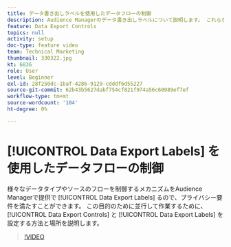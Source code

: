 ```yaml
---
title: データ書き出しラベルを使用したデータフローの制御
description: Audience Managerのデータ書き出しラベルについて説明します。 これらを使用すると、様々なデータタイプやソースのフローをAudience Managerして制御し、プライバシー要件を満たすことができます。 データ書き出しのコントロールとデータ書き出しラベルを設定し、この目的に合わせて連携する方法と場所について説明します。
feature: Data Export Controls
topics: null
activity: setup
doc-type: feature video
team: Technical Marketing
thumbnail: 330322.jpg
kt: 6836
role: User
level: Beginner
exl-id: 28f250dc-1baf-4286-9129-cdddf6d55227
source-git-commit: 62b43b5627dabf754cf821f974a56c60989ef7ef
workflow-type: tm+mt
source-wordcount: '104'
ht-degree: 0%

---
```


# [!UICONTROL Data Export Labels] を使用したデータフローの制御

様々なデータタイプやソースのフローを制御するメカニズムをAudience Managerで提供で [!UICONTROL Data Export Labels] るので、プライバシー要件を満たすことができます。 この目的のために並行して作業するために、[!UICONTROL Data Export Controls] と [!UICONTROL Data Export Labels] を設定する方法と場所を説明します。

>[!VIDEO](https://video.tv.adobe.com/v/330322/?quality=12&learn=on)
